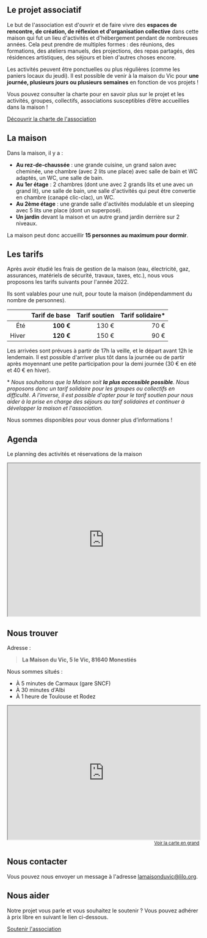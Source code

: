 ## Le projet associatif

Le but de l'association est d'ouvrir et de faire vivre des **espaces de rencontre, de création, de réflexion et d'organisation collective** dans cette maison qui fut un lieu d'activités et d'hébergement pendant de nombreuses années. Cela peut prendre de multiples formes : des réunions, des formations, des ateliers manuels, des projections, des repas partagés, des résidences artistiques, des séjours et bien d'autres choses encore.

Les activités peuvent être ponctuelles ou plus régulières (comme les paniers locaux du jeudi). Il est possible de venir à la maison du Vic pour **une journée, plusieurs jours ou plusieurs semaines** en fonction de vos projets !

Vous pouvez consulter la charte pour en savoir plus sur le projet et les activités, groupes, collectifs, associations susceptibles d’être accueillies dans la maison !

>

[Découvrir la charte de l'association](/charte)

<slot name="photos asso" />

## La maison

Dans la maison, il y a :

- **Au rez-de-chaussée** : une grande cuisine, un grand salon avec cheminée, une chambre (avec 2 lits une place) avec salle de bain et WC adaptés, un WC, une salle de bain.
- **Au 1er étage** : 2 chambres (dont une avec 2 grands lits et une avec un grand lit), une salle de bain, une salle d'activités qui peut être convertie en chambre (canapé clic-clac), un WC.
- **Au 2ème étage** : une grande salle d'activités modulable et un sleeping avec 5 lits une place (dont un superposé).
- **Un jardin** devant la maison et un autre grand jardin derrière sur 2 niveaux.

La maison peut donc accueillir **15 personnes au maximum pour dormir**.

<slot name="photos maison" />

## Les tarifs

Après avoir étudié les frais de gestion de la maison (eau, électricité, gaz, assurances, matériels de sécurité, travaux, taxes, etc.), nous vous proposons les tarifs suivants pour l'année 2022.

Ils sont valables pour une nuit, pour toute la maison (indépendamment du nombre de personnes).

|       | **Tarif de base** | Tarif soutien | Tarif solidaire\* |
| ----: | ----------------: | ------------: | ----------------: |
|   Été |         **100 €** |         130 € |              70 € |
| Hiver |         **120 €** |         150 € |              90 € |

Les arrivées sont prévues à partir de 17h la veille, et le départ avant 12h le lendemain. Il est possible d'arriver plus tôt dans la journée ou de partir après moyennant une petite participation pour la demi journée (30 € en été et 40 € en hiver).

\* _Nous souhaitons que la Maison soit **la plus accessible possible**. Nous proposons donc un tarif solidaire pour les groupes ou collectifs en difficulté. A l'inverse, il est possible d'opter pour le tarif soutien pour nous aider à la prise en charge des séjours au tarif solidaires et continuer à développer la maison et l'association._

Nous sommes disponibles pour vous donner plus d’informations !

## Agenda

Le planning des activités et réservations de la maison

<iframe title="L'agenda de la maison du Vic" src="https://calendar.google.com/calendar/embed?showTitle=0&amp;showPrint=0&amp;showTabs=0&amp;showCalendars=0&amp;showTz=0&amp;height=400&amp;wkst=1&amp;bgcolor=%23ffffff&amp;src=lamaisonduvic%40gmail.com&amp;amp;ctz=Europe%2FParis&amp;color=%230F4B38&amp;"  scrolling="no" width="100%" height="400" loading="lazy"></iframe>

## Nous trouver

<div class="colonnes">
<div>
Adresse :

> **La Maison du Vic,
> 5 le Vic,
> 81640 Monestiés**

Nous sommes situés :

- À 5 minutes de Carmaux (gare SNCF)
- À 30 minutes d'Albi
- À 1 heure de Toulouse et Rodez
</div>

<div style="text-align: right" name>
  <iframe width="100%" height="350" title="La maison du Vic sur la carte" scrolling="no"  src="https://www.openstreetmap.org/export/embed.html?bbox=1.5861511230468752%2C43.758200767075934%2C2.638092041015625%2C44.36116948697885&amp;layer=mapnik&amp;marker=44.06045271345171%2C2.11212158203125" loading="lazy"></iframe><small><a href="https://www.openstreetmap.org/?mlat=44.0605&amp;mlon=2.1121#map=10/44.0605/2.1121">Voir la carte en grand</a></small>
</div>
</div>

## Nous contacter

Vous pouvez nous envoyer un message à l'adresse <lamaisonduvic@lilo.org>.

## Nous aider

Notre projet vous parle et vous souhaitez le soutenir ? Vous pouvez adhérer à prix libre en suivant le lien ci-dessous.

>

[Soutenir l'association](https://www.helloasso.com/associations/vic-et-vers-ca/adhesions/bulletin-d-adhesion-a-l-association-vic-et-vers-ca)

<slot name="photos autres" />
